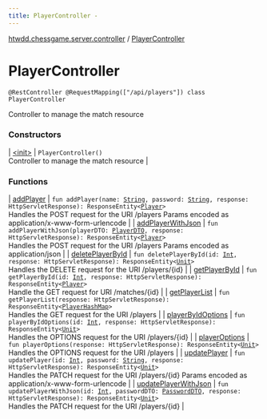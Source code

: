 ```yaml
---
title: PlayerController - 
---
```


[htwdd.chessgame.server.controller](../index.html) / [PlayerController](./index.html)

# PlayerController

`@RestController @RequestMapping(["/api/players"]) class PlayerController`

Controller to manage the match resource

### Constructors

| [&lt;init&gt;](-init-.html) | `PlayerController()`<br>Controller to manage the match resource |

### Functions

| [addPlayer](add-player.html) | `fun addPlayer(name: `[`String`](https://kotlinlang.org/api/latest/jvm/stdlib/kotlin/-string/index.html)`, password: `[`String`](https://kotlinlang.org/api/latest/jvm/stdlib/kotlin/-string/index.html)`, response: HttpServletResponse): ResponseEntity<`[`Player`](../../htwdd.chessgame.server.model/-player/index.html)`>`<br>Handles the POST request for the URI /players Params encoded as application/x-www-form-urlencode |
| [addPlayerWithJson](add-player-with-json.html) | `fun addPlayerWithJson(playerDTO: `[`PlayerDTO`](../../htwdd.chessgame.server.dto/-player-d-t-o/index.html)`, response: HttpServletResponse): ResponseEntity<`[`Player`](../../htwdd.chessgame.server.model/-player/index.html)`>`<br>Handles the POST request for the URI /players Params encoded as application/json |
| [deletePlayerById](delete-player-by-id.html) | `fun deletePlayerById(id: `[`Int`](https://kotlinlang.org/api/latest/jvm/stdlib/kotlin/-int/index.html)`, response: HttpServletResponse): ResponseEntity<`[`Unit`](https://kotlinlang.org/api/latest/jvm/stdlib/kotlin/-unit/index.html)`>`<br>Handles the DELETE request for the URI /players/{id} |
| [getPlayerById](get-player-by-id.html) | `fun getPlayerById(id: `[`Int`](https://kotlinlang.org/api/latest/jvm/stdlib/kotlin/-int/index.html)`, response: HttpServletResponse): ResponseEntity<`[`Player`](../../htwdd.chessgame.server.model/-player/index.html)`>`<br>Handle the GET request for URI /matches/{id} |
| [getPlayerList](get-player-list.html) | `fun getPlayerList(response: HttpServletResponse): ResponseEntity<`[`PlayerHashMap`](../../htwdd.chessgame.server.model/-player-hash-map/index.html)`>`<br>Handles the GET request for the URI /players |
| [playerByIdOptions](player-by-id-options.html) | `fun playerByIdOptions(id: `[`Int`](https://kotlinlang.org/api/latest/jvm/stdlib/kotlin/-int/index.html)`, response: HttpServletResponse): ResponseEntity<`[`Unit`](https://kotlinlang.org/api/latest/jvm/stdlib/kotlin/-unit/index.html)`>`<br>Handles the OPTIONS request for the URI /players/{id} |
| [playerOptions](player-options.html) | `fun playerOptions(response: HttpServletResponse): ResponseEntity<`[`Unit`](https://kotlinlang.org/api/latest/jvm/stdlib/kotlin/-unit/index.html)`>`<br>Handles the OPTIONS request for the URI /players |
| [updatePlayer](update-player.html) | `fun updatePlayer(id: `[`Int`](https://kotlinlang.org/api/latest/jvm/stdlib/kotlin/-int/index.html)`, password: `[`String`](https://kotlinlang.org/api/latest/jvm/stdlib/kotlin/-string/index.html)`, response: HttpServletResponse): ResponseEntity<`[`Unit`](https://kotlinlang.org/api/latest/jvm/stdlib/kotlin/-unit/index.html)`>`<br>Handles the PATCH request for the URI /players/{id} Params encoded as application/x-www-form-urlencode |
| [updatePlayerWithJson](update-player-with-json.html) | `fun updatePlayerWithJson(id: `[`Int`](https://kotlinlang.org/api/latest/jvm/stdlib/kotlin/-int/index.html)`, passwordDTO: `[`PasswordDTO`](../../htwdd.chessgame.server.dto/-password-d-t-o/index.html)`, response: HttpServletResponse): ResponseEntity<`[`Unit`](https://kotlinlang.org/api/latest/jvm/stdlib/kotlin/-unit/index.html)`>`<br>Handles the PATCH request for the URI /players/{id} |

